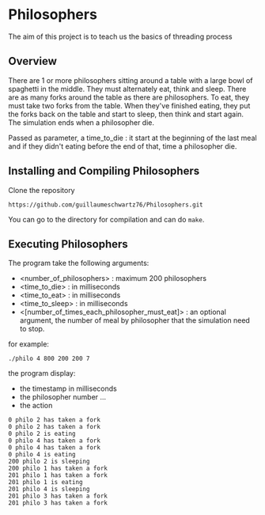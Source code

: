 # Philosophers

The aim of this project is to teach us the basics of threading process

## Overview

There are 1 or more philosophers sitting around a table with a large bowl of spaghetti in the middle.
They must alternately eat, think and sleep.
There are as many forks around the table as there are philosophers.
To eat, they must take two forks from the table.
When they've finished eating, they put the forks back on the table and start to sleep, then think and start again.
The simulation ends when a philosopher die.

Passed as parameter, a time_to_die : it start at the beginning of the last meal and if they didn't eating before the end
of that, time a philosopher die.

## Installing and Compiling Philosophers

Clone the repository

```shell
https://github.com/guillaumeschwartz76/Philosophers.git
```

You can go to the directory for compilation and can do ```make```.

## Executing Philosophers

The program take the following arguments:

* <number_of_philosophers> : maximum 200 philosophers
* <time_to_die> : in milliseconds
* <time_to_eat> : in milliseconds
* <time_to_sleep> : in milliseconds
* <[number_of_times_each_philosopher_must_eat]> : an optional argument,
  the number of meal by philosopher that the simulation need to stop.

for example:
```shell
./philo 4 800 200 200 7
```

the program display:

* the timestamp in milliseconds
* the philosopher number ...
* the action

```shell
0 philo 2 has taken a fork
0 philo 2 has taken a fork
0 philo 2 is eating
0 philo 4 has taken a fork
0 philo 4 has taken a fork
0 philo 4 is eating
200 philo 2 is sleeping
200 philo 1 has taken a fork
201 philo 1 has taken a fork
201 philo 1 is eating
201 philo 4 is sleeping
201 philo 3 has taken a fork
201 philo 3 has taken a fork
```

